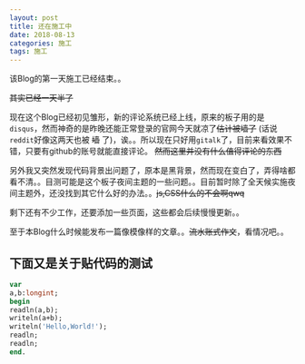 ```yaml
---
layout: post
title: 还在施工中
date: 2018-08-13
categories: 施工
tags: 施工
---
```

该Blog的第一天施工已经结束。。

~~其实已经一天半了~~

现在这个Blog已经初见雏形，新的评论系统已经上线，原来的板子用的是`disqus`，然而神奇的是昨晚还能正常登录的官网今天就凉了~~估计被墙了~~ (话说`reddit`好像这两天也被 ~~墙~~ 了)，诶。。所以现在只好用`gitalk`了，目前来看效果不错，只要有github的账号就能直接评论。 ~~然而这里并没有什么值得评论的东西~~

另外我又突然发现代码背景出问题了，原本是黑背景，然而现在变白了，弄得啥都看不清。。目测可能是这个板子夜间主题的一些问题。。目前暂时除了全天候实施夜间主题外，还没找到其它什么好的办法。。~~js,CSS什么的不会啊qwq~~

剩下还有不少工作，还要添加一些页面，这些都会后续慢慢更新。。

至于本Blog什么时候能发布一篇像模像样的文章。。~~流水账式作文~~，看情况吧。。

## 下面又是关于贴代码的测试

```pascal
var
a,b:longint;
begin
readln(a,b);
writeln(a+b);
writeln('Hello,World!');
readln;
readln;
end.
```
